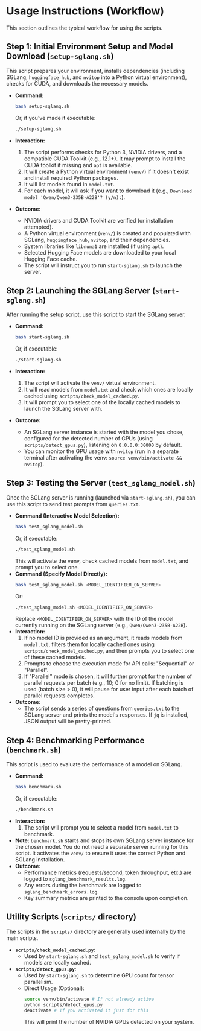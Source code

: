 # Usage Instructions (Workflow)

This section outlines the typical workflow for using the scripts.

## Step 1: Initial Environment Setup and Model Download (`setup-sglang.sh`)

This script prepares your environment, installs dependencies (including SGLang, `huggingface_hub`, and `nvitop` into a Python virtual environment), checks for CUDA, and downloads the necessary models.

*   **Command:**
    ```bash
    bash setup-sglang.sh
    ```
    Or, if you've made it executable:
    ```bash
    ./setup-sglang.sh
    ```

*   **Interaction:**
    1.  The script performs checks for Python 3, NVIDIA drivers, and a compatible CUDA Toolkit (e.g., 12.1+). It may prompt to install the CUDA toolkit if missing and `apt` is available.
    2.  It will create a Python virtual environment (`venv/`) if it doesn't exist and install required Python packages.
    3.  It will list models found in `model.txt`.
    4.  For each model, it will ask if you want to download it (e.g., `Download model 'Qwen/Qwen3-235B-A22B'? (y/n):`).
*   **Outcome:**
    *   NVIDIA drivers and CUDA Toolkit are verified (or installation attempted).
    *   A Python virtual environment (`venv/`) is created and populated with SGLang, `huggingface_hub`, `nvitop`, and their dependencies.
    *   System libraries like `libnuma1` are installed (if using `apt`).
    *   Selected Hugging Face models are downloaded to your local Hugging Face cache.
    *   The script will instruct you to run `start-sglang.sh` to launch the server.

## Step 2: Launching the SGLang Server (`start-sglang.sh`)

After running the setup script, use this script to start the SGLang server.

*   **Command:**
    ```bash
    bash start-sglang.sh
    ```
    Or, if executable:
    ```bash
    ./start-sglang.sh
    ```

*   **Interaction:**
    1.  The script will activate the `venv/` virtual environment.
    2.  It will read models from `model.txt` and check which ones are locally cached using `scripts/check_model_cached.py`.
    3.  It will prompt you to select one of the locally cached models to launch the SGLang server with.
*   **Outcome:**
    *   An SGLang server instance is started with the model you chose, configured for the detected number of GPUs (using `scripts/detect_gpus.py`), listening on `0.0.0.0:30000` by default.
    *   You can monitor the GPU usage with `nvitop` (run in a separate terminal after activating the venv: `source venv/bin/activate && nvitop`).

## Step 3: Testing the Server (`test_sglang_model.sh`)

Once the SGLang server is running (launched via `start-sglang.sh`), you can use this script to send test prompts from `queries.txt`.

*   **Command (Interactive Model Selection):**
    ```bash
    bash test_sglang_model.sh
    ```
    Or, if executable:
    ```bash
    ./test_sglang_model.sh
    ```
    This will activate the venv, check cached models from `model.txt`, and prompt you to select one.
*   **Command (Specify Model Directly):**
    ```bash
    bash test_sglang_model.sh <MODEL_IDENTIFIER_ON_SERVER>
    ```
    Or:
    ```bash
    ./test_sglang_model.sh <MODEL_IDENTIFIER_ON_SERVER>
    ```
    Replace `<MODEL_IDENTIFIER_ON_SERVER>` with the ID of the model currently running on the SGLang server (e.g., `Qwen/Qwen3-235B-A22B`).
*   **Interaction:**
    1.  If no model ID is provided as an argument, it reads models from `model.txt`, filters them for locally cached ones using `scripts/check_model_cached.py`, and then prompts you to select one of these cached models.
    2.  Prompts to choose the execution mode for API calls: "Sequential" or "Parallel".
    3.  If "Parallel" mode is chosen, it will further prompt for the number of parallel requests per batch (e.g., 10; 0 for no limit). If batching is used (batch size > 0), it will pause for user input after each batch of parallel requests completes.
*   **Outcome:**
    *   The script sends a series of questions from `queries.txt` to the SGLang server and prints the model's responses. If `jq` is installed, JSON output will be pretty-printed.

## Step 4: Benchmarking Performance (`benchmark.sh`)

This script is used to evaluate the performance of a model on SGLang.

*   **Command:**
    ```bash
    bash benchmark.sh
    ```
    Or, if executable:
    ```bash
    ./benchmark.sh
    ```
*   **Interaction:**
    1.  The script will prompt you to select a model from `model.txt` to benchmark.
*   **Note:** `benchmark.sh` starts and stops its own SGLang server instance for the chosen model. You do not need a separate server running for this script. It activates the `venv/` to ensure it uses the correct Python and SGLang installation.
*   **Outcome:**
    *   Performance metrics (requests/second, token throughput, etc.) are logged to `sglang_benchmark_results.log`.
    *   Any errors during the benchmark are logged to `sglang_benchmark_errors.log`.
    *   Key summary metrics are printed to the console upon completion.

## Utility Scripts (`scripts/` directory)

The scripts in the `scripts/` directory are generally used internally by the main scripts.

*   **`scripts/check_model_cached.py`**:
    *   Used by `start-sglang.sh` and `test_sglang_model.sh` to verify if models are locally cached.
*   **`scripts/detect_gpus.py`**:
    *   Used by `start-sglang.sh` to determine GPU count for tensor parallelism.
    *   Direct Usage (Optional):
        ```bash
        source venv/bin/activate # If not already active
        python scripts/detect_gpus.py
        deactivate # If you activated it just for this
        ```
        This will print the number of NVIDIA GPUs detected on your system.
